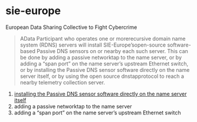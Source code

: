 # sie-europe
European Data Sharing Collective to Fight Cybercrime


> AData Participant who operates one or morerecursive domain name system (RDNS) servers will install SIE-Europe’sopen-source software-based Passive DNS sensors on or nearby each such server. This can be done by adding a passive networktap to the name server, or by adding a “span port” on the name server’s upstream Ethernet switch, or by installing the Passive DNS sensor software directly on the name server itself, or by using the open source dnstapprotocol to reach a nearby telemetry collection server.


1. [installing the Passive DNS sensor software directly on the name server itself](install2nameserver)
1. adding a passive networktap to the name server
1. adding a “span port” on the name server’s upstream Ethernet switch
